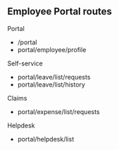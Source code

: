## Employee Portal routes
Portal
- /portal
- portal/employee/profile

Self-service

- portal/leave/list/requests
- portal/leave/list/history

Claims

- portal/expense/list/requests

Helpdesk

- portal/helpdesk/list